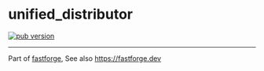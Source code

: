 # unified_distributor

[![pub version][pub-image]][pub-url]

[pub-image]: https://img.shields.io/pub/v/unified_distributor.svg
[pub-url]: https://pub.dev/packages/unified_distributor

---

Part of [fastforge](https://github.com/fastforgedev), See also https://fastforge.dev
